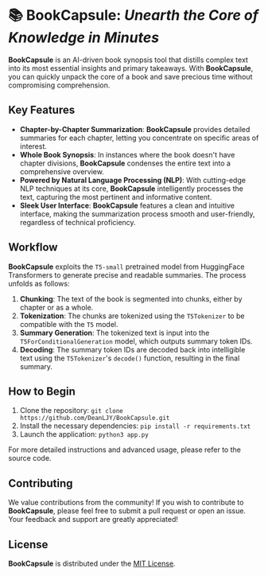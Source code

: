 # 📚 **BookCapsule**: *Unearth the Core of Knowledge in Minutes*

**BookCapsule** is an AI-driven book synopsis tool that distills complex text into its most essential insights and primary takeaways. With **BookCapsule**, you can quickly unpack the core of a book and save precious time without compromising comprehension.

## Key Features

- **Chapter-by-Chapter Summarization**: **BookCapsule** provides detailed summaries for each chapter, letting you concentrate on specific areas of interest.
- **Whole Book Synopsis**: In instances where the book doesn't have chapter divisions, **BookCapsule** condenses the entire text into a comprehensive overview.
- **Powered by Natural Language Processing (NLP)**: With cutting-edge NLP techniques at its core, **BookCapsule** intelligently processes the text, capturing the most pertinent and informative content.
- **Sleek User Interface**: **BookCapsule** features a clean and intuitive interface, making the summarization process smooth and user-friendly, regardless of technical proficiency.

## Workflow

**BookCapsule** exploits the `T5-small` pretrained model from HuggingFace Transformers to generate precise and readable summaries. The process unfolds as follows:

1. **Chunking**: The text of the book is segmented into chunks, either by chapter or as a whole.
2. **Tokenization**: The chunks are tokenized using the `T5Tokenizer` to be compatible with the `T5` model.
3. **Summary Generation**: The tokenized text is input into the `T5ForConditionalGeneration` model, which outputs summary token IDs.
4. **Decoding**: The summary token IDs are decoded back into intelligible text using the `T5Tokenizer`'s `decode()` function, resulting in the final summary.

## How to Begin

1. Clone the repository: `git clone https://github.com/DeanLJY/BookCapsule.git`
2. Install the necessary dependencies: `pip install -r requirements.txt`
3. Launch the application: `python3 app.py`

For more detailed instructions and advanced usage, please refer to the source code.

## Contributing

We value contributions from the community! If you wish to contribute to **BookCapsule**, please feel free to submit a pull request or open an issue. Your feedback and support are greatly appreciated!

## License

**BookCapsule** is distributed under the [MIT License](https://github.com/FalloutOne/BookCapsule/blob/master/LICENSE).
